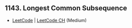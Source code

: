 ## 1143. Longest Common Subsequence

-  [LeetCode](https://leetcode.com/problems/longest-common-subsequence/) | [LeetCode CH](https://leetcode.cn/problems/longest-common-subsequence/) (Medium)
